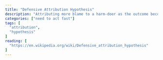 ```yaml
---
title: "Defensive Attribution Hypothesis"
description: "Attributing more blame to a harm-doer as the outcome becomes more severe or as personal or situational similarity to the victim increases."
categories: ["need to act fast"]
tags: [
  "attribution",
  "hypothesis"
]
reading: [
  "https://en.wikipedia.org/wiki/Defensive_attribution_hypothesis"
]
---
```


